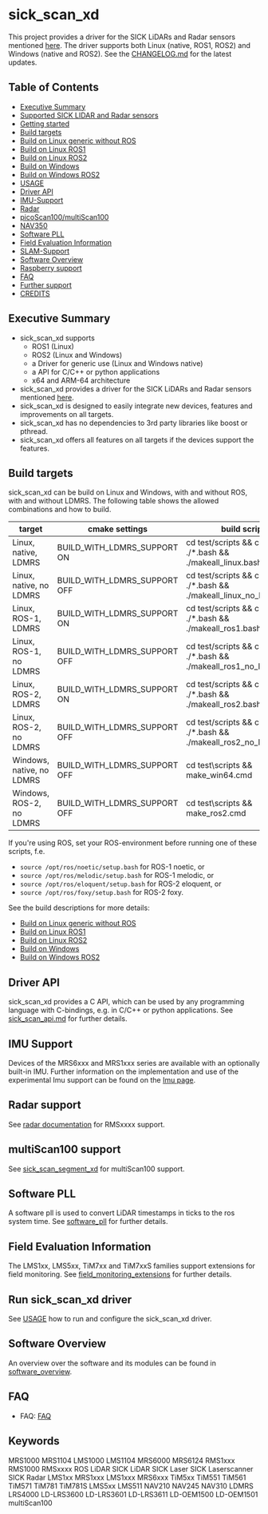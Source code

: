 # sick_scan_xd

This project provides a driver for the SICK LiDARs and Radar sensors mentioned [here](REQUIREMENTS.md). The driver supports both Linux (native, ROS1, ROS2) and Windows (native and ROS2). See the [CHANGELOG.md](CHANGELOG.md) for the latest updates.

## Table of Contents

- [Executive Summary](#executive-summary)
- [Supported SICK LIDAR and Radar sensors](REQUIREMENTS.md)
- [Getting started](GETTINGSTARTED.md)
- [Build targets](#build-targets)
- [Build on Linux generic without ROS](INSTALL-GENERIC.md#build-on-linux-generic-without-ros)
- [Build on Linux ROS1](INSTALL-ROS1.md#build-on-linux-ros1)
- [Build on Linux ROS2](INSTALL-ROS2.md#build-on-linux-ros2)
- [Build on Windows](INSTALL-GENERIC.md#build-on-windows)
- [Build on Windows ROS2](INSTALL-ROS2.md#build-on-windows-ros2)
- [USAGE](USAGE.md)
- [Driver API](doc/sick_scan_api/sick_scan_api.md)
- [IMU-Support](#imu-Support)
- [Radar](doc/radar.md)
- [picoScan100/multiScan100](doc/sick_scan_segment_xd.md)
- [NAV350](doc/nav350.md)
- [Software PLL](#software-pll)
- [Field Evaluation Information](#field-extensions)
- [SLAM-Support](doc/slam.md)
- [Software Overview](#software-overview)
- [Raspberry support](doc/raspberry.md)
- [FAQ](FAQ.md)
- [Further support](SUPPORT.md)
- [CREDITS](CREDITS.md)

## Executive Summary

* sick_scan_xd supports
    * ROS1 (Linux)
    * ROS2 (Linux and Windows)
    * a Driver for generic use (Linux and Windows native)
    * a API for C/C++ or python applications
    * x64 and ARM-64 architecture
* sick_scan_xd provides a driver for the SICK LiDARs and Radar sensors mentioned [here](REQUIREMENTS.md).
* sick_scan_xd is designed to easily integrate new devices, features and improvements on all targets.
* sick_scan_xd has no dependencies to 3rd party libraries like boost or pthread.
* sick_scan_xd offers all features on all targets if the devices support the features.

## Build targets

sick_scan_xd can be build on Linux and Windows, with and without ROS, with and without LDMRS. The following table shows the allowed combinations and how to build.

| **target** | **cmake settings** | **build script** |
|------------|--------------------|------------------|
| Linux, native, LDMRS      | BUILD_WITH_LDMRS_SUPPORT ON  | cd test/scripts && chmod a+x ./*.bash && ./makeall_linux.bash          |
| Linux, native, no LDMRS   | BUILD_WITH_LDMRS_SUPPORT OFF | cd test/scripts && chmod a+x ./*.bash && ./makeall_linux_no_ldmrs.bash |
| Linux, ROS-1, LDMRS       | BUILD_WITH_LDMRS_SUPPORT ON  | cd test/scripts && chmod a+x ./*.bash && ./makeall_ros1.bash           |
| Linux, ROS-1, no LDMRS    | BUILD_WITH_LDMRS_SUPPORT OFF | cd test/scripts && chmod a+x ./*.bash && ./makeall_ros1_no_ldmrs.bash  |
| Linux, ROS-2, LDMRS       | BUILD_WITH_LDMRS_SUPPORT ON  | cd test/scripts && chmod a+x ./*.bash && ./makeall_ros2.bash           |
| Linux, ROS-2, no LDMRS    | BUILD_WITH_LDMRS_SUPPORT OFF | cd test/scripts && chmod a+x ./*.bash && ./makeall_ros2_no_ldmrs.bash  |
| Windows, native, no LDMRS | BUILD_WITH_LDMRS_SUPPORT OFF | cd test\\scripts && make_win64.cmd |
| Windows, ROS-2, no LDMRS  | BUILD_WITH_LDMRS_SUPPORT OFF | cd test\\scripts && make_ros2.cmd  |

If you're using ROS, set your ROS-environment before running one of these scripts, f.e.
* `source /opt/ros/noetic/setup.bash` for ROS-1 noetic, or
* `source /opt/ros/melodic/setup.bash` for ROS-1 melodic, or
* `source /opt/ros/eloquent/setup.bash` for ROS-2 eloquent, or
* `source /opt/ros/foxy/setup.bash` for ROS-2 foxy.

See the build descriptions for more details:
* [Build on Linux generic without ROS](INSTALL-GENERIC.md#build-on-linux-generic-without-ros)
* [Build on Linux ROS1](INSTALL-GENERIC.md#build-on-linux-ros1)
* [Build on Linux ROS2](INSTALL-ROS2.md#build-on-linux-ros2)
* [Build on Windows](INSTALL-GENERIC.md#build-on-windows)
* [Build on Windows ROS2](INSTALL-ROS2.md#build-on-windows-ros2)

## Driver API

sick_scan_xd provides a C API, which can be used by any programming language with C-bindings, e.g. in C/C++ or python applications. See [sick_scan_api.md](doc/sick_scan_api/sick_scan_api.md) for further details.

## IMU Support

Devices of the MRS6xxx and MRS1xxx series are available with an optionally built-in IMU.
Further information on the implementation and use of the experimental Imu support can be found on the [Imu page](doc/IMU.md).

## Radar support

See [radar documentation](doc/radar.md) for RMSxxxx support.

## multiScan100 support

See [sick_scan_segment_xd](doc/sick_scan_segment_xd.md) for multiScan100 support.

## Software PLL

A software pll is used to convert LiDAR timestamps in ticks to the ros system time. See [software_pll](doc/software_pll.md) for further details.

## Field Evaluation Information

The LMS1xx, LMS5xx, TiM7xx and TiM7xxS families support extensions for field monitoring. See [field_monitoring_extensions](doc/field_monitoring_extensions.md) for further details.

## Run sick_scan_xd driver

See [USAGE](USAGE.md) how to run and configure the sick_scan_xd driver.

## Software Overview

An overview over the software and its modules can be found in [software_overview](doc/software_overview.md).

## FAQ

* FAQ: [FAQ](FAQ.md)

## Keywords

MRS1000
MRS1104
LMS1000
LMS1104
MRS6000
MRS6124
RMS1xxx
RMS1000
RMSxxxx
ROS LiDAR
SICK LiDAR
SICK Laser
SICK Laserscanner
SICK Radar
LMS1xx
MRS1xxx
LMS1xxx
MRS6xxx
TiM5xx
TiM551
TiM561
TiM571
TiM781
TiM781S
LMS5xx
LMS511
NAV210
NAV245
NAV310
LDMRS
LRS4000
LD-LRS3600
LD-LRS3601
LD-LRS3611
LD-OEM1500
LD-OEM1501
multiScan100
